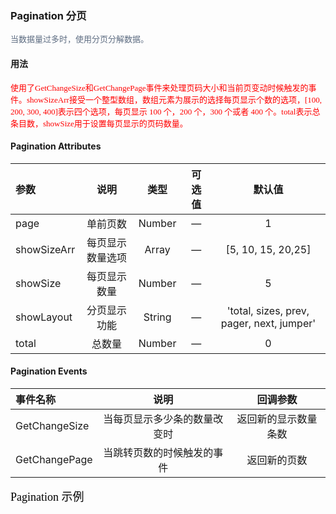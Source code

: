 ### Pagination 分页

<font face="黑体" color=#5E6D82 size=2>当数据量过多时，使用分页分解数据。</font>

#### 用法
<font face="黑体" color=red size=2>使用了GetChangeSize和GetChangePage事件来处理页码大小和当前页变动时候触发的事件。showSizeArr接受一个整型数组，数组元素为展示的选择每页显示个数的选项，[100, 200, 300, 400]表示四个选项，每页显示 100 个，200 个，300 个或者 400 个。total表示总条目数，showSize用于设置每页显示的页码数量。</font>

#### Pagination Attributes
| 参数 | 说明 | 类型	 | 可选值 | 默认值 |
| :-----| :----: | :----: | :----: | :----: |
| page | 单前页数 | Number | — | 1 |
| showSizeArr | 每页显示数量选项 | Array | — | [5, 10, 15, 20,25] |
| showSize |  每页显示数量 | Number | — | 5 |
| showLayout |  分页显示功能 | String | — | 'total, sizes, prev, pager, next, jumper' |
| total |  总数量 | Number | — | 0 |

#### Pagination Events
| 事件名称 | 说明 | 回调参数 |
| :-----| :----: | :----: |
| GetChangeSize| 当每页显示多少条的数量改变时 | 返回新的显示数量条数 |
| GetChangePage| 当跳转页数的时候触发的事件 | 返回新的页数 |



<font face="黑体" color=black size=4>Pagination 示例</font>